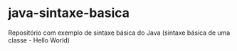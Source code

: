 # java-sintaxe-basica
Repositório com exemplo de sintaxe básica do Java (sintaxe básica de uma classe - Hello World)
